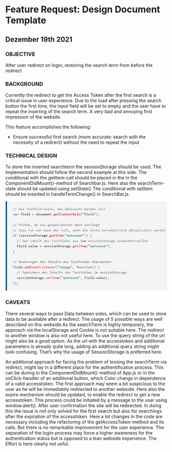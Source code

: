 # Feature Request: Design Document Template
## Dezember 19th 2021

### OBJECTIVE
After user redirect on login, restoring the search term from before the redirect

### BACKGROUND 
Currently the redirect to get the Access Token after the first search is a critical issue in user experience. Due to the load after pressing the search button the first time, the input field will be set to empty and the user have to repeat the inserting of the search term. A very bad and annoying first impression of the website.

This feature accomplishes the following:
-  Ensure successful first search (more accurate: search with the necessity of a redirect) without the need to repeat the input

### TECHNICAL DESIGN
To store the inserted searchterm the sessionStorage should be used. The Implementation should follow the second example at this side. 
The conditional with the getItem-call should be placed in the in the ComponentDidMount()-method of Searchbar.js. Here also the searchTerm-state should be updated using setState() The conditional with setItem should be inserted in handleTermChange() in SearchBar.js. 

![Screenshot](./img/SessionStorage.png)

### CAVEATS
There several ways to pass Data between sides, which can be used to store data to be available after a redirect. The usage of 5 possible ways are well described on this webside.As the searchTerm is highly temporary, the approach via the localStorage and Cookie is not suitable here. The redirect to another window is also not useful here. To use the query string of the url might also be a good option. As the url with the accesstoken and additional parameters is already quite long, adding an additional query string might look confusing. That’s why the usage of SessionStorage is preferred here.

An additional approach for facing the problem of loosing the searchTerm via redirect, might lay in a different place for the authentification process. This can be during in the ComponentDidMount()-method of App.js or in the onClick-handler of an additional button, which Color change in dependence of a valid accesstoken. The first approach may seem a bit suspicious to the user as he will be immediately redirected to another webside. Here also the expire mechanism should be updated, to enable the redirect to get a new accesstoken. This process could be initiated by a message to the user using window.alert(). After user confirmation the site will be redirected. In doing this the issue is not only solved for the first search but also for searchings after the expiration of the accesstoken. Here a lot changes in the code are necessary including the refactoring of the getAccessToken-method and its calls. But there is no remarkable improvement for the user experience. The separation of the login-process may force a higher awareness for the authentication status but is opposed to a lean webside experience. The Effort is here clearly not usful.

